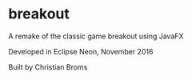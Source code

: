 # breakout

A remake of the classic game breakout using JavaFX
 
 Developed in Eclipse Neon, November 2016
  
 Built by Christian Broms
